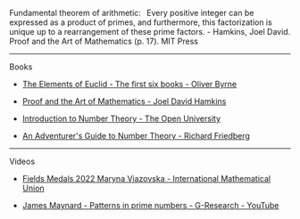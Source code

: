 Fundamental theorem of arithmetic:   Every positive integer can be expressed as a product of primes, and furthermore, this factorization is unique up to a rearrangement of these prime factors. - Hamkins, Joel David. Proof and the Art of Mathematics (p. 17). MIT Press 

- - - -

Books

* [The Elements of Euclid - The first six books - Oliver Byrne](https://www.taschen.com/en/books/classics/47706/oliver-byrne-the-first-six-books-of-the-elements-of-euclid/)

* [Proof and the Art of Mathematics - Joel David Hamkins](https://mitpress.mit.edu/9780262539791/proof-and-the-art-of-mathematics/)

* [Introduction to Number Theory - The Open University](https://www.open.edu/openlearn/science-maths-technology/introduction-number-theory/content-section-0?active-tab=description-tab)

* [An Adventurer's Guide to Number Theory - Richard Friedberg](https://store.doverpublications.com/products/9780486281339)

- - - -

Videos

* [Fields Medals 2022 Maryna Viazovska - International Mathematical Union](https://youtu.be/yAyuipqM5uQ?si=8gImiBYdVH6nA2a6)

* [James Maynard - Patterns in prime numbers - G-Research - YouTube](https://youtu.be/ey_57qWhGEM?si=Pj-xrEBQc4cU-8SC)
